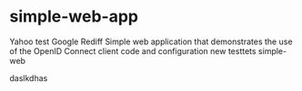 simple-web-app
==============
Yahoo 
test
Google
Rediff
Simple web application that demonstrates the use of the OpenID Connect client code and configuration
new
testtets
simple-web

daslkdhas
